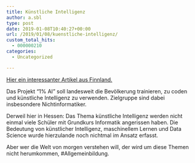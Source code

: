 ```yaml
---
title: Künstliche Intelligenz
author: a.sbl
type: post
date: 2019-01-08T10:40:27+00:00
url: /2019/01/08/kuenstliche-intelligenz/
custom_total_hits:
  - 000000210
categories:
  - Uncategorized

---
```

[Hier ein interessanter Artikel aus Finnland.][1]

Das Projekt &#8220;1% AI&#8221; soll landesweit die Bevölkerung trainieren, zu coden und künstliche Intelligenz zu verwenden. Zielgruppe sind dabei insbesondere Nichtinformatiker.

Derweil hier in Hessen: Das Thema künstliche Intelligenz werden nicht einmal viele Schüler mit Grundkurs Informatik angerissen haben. Die Bedeutung von künstlicher Intelligenz, maschinellem Lernen und Data Science wurde hierzulande noch nichtmal im Ansatz erfasst.

Aber wer die Welt von morgen verstehen will, der wird um diese Themen nicht herumkommen, #Allgemeinbildung.

 [1]: https://www.politico.eu/article/finland-one-percent-ai-artificial-intelligence-courses-learning-training/
